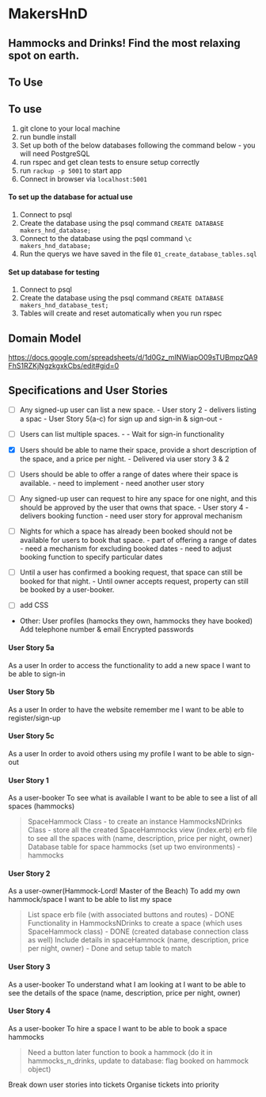 # MakersHnD
## Hammocks and Drinks! Find the most relaxing spot on earth.

 ## To Use

 ## To use
 1. git clone to your local machine
 2. run bundle install
 3. Set up both of the below databases following the command below - you will need PostgreSQL
 4. run rspec and get clean tests to ensure setup correctly
 5. run `rackup -p 5001` to start app
 6. Connect in browser via `localhost:5001`

 #### To set up the database for actual use
 1. Connect to psql
 2. Create the database using the psql command `CREATE DATABASE  makers_hnd_database;`
 3. Connect to the database using the pqsl command `\c makers_hnd_database;`
 4. Run the querys we have saved in the file `01_create_database_tables.sql`


 #### Set up database for testing
 1. Connect to psql
 2. Create the database using the psql command `CREATE DATABASE makers_hnd_database_test;`
 3. Tables will create and reset automatically when you run rspec

## Domain Model

https://docs.google.com/spreadsheets/d/1d0Gz_mINWiapO09sTUBmpzQA9FhS1RZKjNgzkgxkCbs/edit#gid=0

## Specifications and User Stories

- [ ] Any signed-up user can list a new space.
      - User story 2 - delivers listing a spac
      - User Story 5(a-c) for sign up and sign-in & sign-out
      -
- [ ] Users can list multiple spaces.
      -
      - Wait for sign-in functionality
- [x] Users should be able to name their space, provide a short description of the space, and a price per night.
      - Delivered via user story 3 & 2
- [ ] Users should be able to offer a range of dates where their space is available.
      - need to implement - need another user story
- [ ] Any signed-up user can request to hire any space for one night, and this should be approved by the user that owns that space.
      - User story 4 - delivers booking function
      - need user story for approval mechanism
- [ ] Nights for which a space has already been booked should not be available for users to book that space.
      - part of offering a range of dates
      - need a mechanism for excluding booked dates
      - need to adjust booking function to specify particular dates
- [ ] Until a user has confirmed a booking request, that space can still be booked for that night.
      - Until owner accepts request, property can still be booked by a user-booker.

- [ ] add CSS

- Other:
  User profiles (hamocks they own, hammocks they have booked)
  Add telephone number & email
  Encrypted passwords

#### User Story 5a
As a user
In order to access the functionality to add a new space
I want to be able to sign-in

#### User Story 5b
As a user
In order to have the website remember me
I want to be able to register/sign-up

#### User Story 5c
As a user
In order to avoid others using my profile
I want to be able to sign-out


#### User Story 1
As a user-booker
To see what is available
I want to be able to see a list of all spaces (hammocks)

> SpaceHammock Class - to create an instance
> HammocksNDrinks Class - store all the created SpaceHammocks
> view (index.erb) erb file to see all the spaces with (name, description, price per night, owner)
> Database table for space hammocks (set up two environments) - hammocks





#### User Story 2
As a user-owner(Hammock-Lord! Master of the Beach)
To add my own hammock/space
I want to be able to list my space

> List space erb file (with associated buttons and routes) - DONE
> Functionality in HammocksNDrinks to create a space (which uses SpaceHammock class) - DONE (created database connection class as well)
> Include details in spaceHammock (name, description, price per night, owner) - Done and setup table to match

#### User Story 3
As a user-booker
To understand what I am looking at
I want to be able to see the details of the space (name, description, price per night, owner)

#### User Story 4
As a user-booker
To hire a space
I want to be able to book a space hammocks

> Need a button later
> function to book a hammock (do it in hammocks_n_drinks, update to database: flag booked on hammock object)



Break down user stories into tickets
Organise tickets into priority
